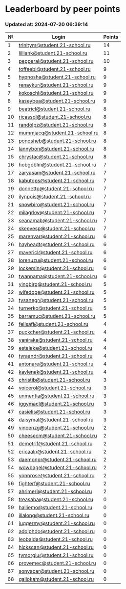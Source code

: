 # Leaderboard by peer points

### Updated at: 2024-07-20 06:39:14

| № | Login | Points |
|---|-------|--------|
|1|trinitym@student.21-school.ru|14|
|2|lilliank@student.21-school.ru|11|
|3|pepperal@student.21-school.ru|10|
|4|toffeebl@student.21-school.ru|9|
|5|hypnosha@student.21-school.ru|9|
|6|renaykur@student.21-school.ru|9|
|7|kokoschl@student.21-school.ru|9|
|8|kaseybea@student.21-school.ru|9|
|9|beatricl@student.21-school.ru|8|
|10|ricassol@student.21-school.ru|8|
|11|randolpz@student.21-school.ru|8|
|12|mummjacq@student.21-school.ru|8|
|13|ponosheb@student.21-school.ru|8|
|14|lannybon@student.21-school.ru|8|
|15|chrystac@student.21-school.ru|8|
|16|hobgoblm@student.21-school.ru|7|
|17|zaryasam@student.21-school.ru|7|
|18|kabutops@student.21-school.ru|7|
|19|donnettp@student.21-school.ru|7|
|20|ilynpois@student.21-school.ru|7|
|21|snowbiro@student.21-school.ru|7|
|22|milagrkw@student.21-school.ru|7|
|23|seanamab@student.21-school.ru|7|
|24|skeevesp@student.21-school.ru|7|
|25|marenvar@student.21-school.ru|6|
|26|hayheadt@student.21-school.ru|6|
|27|mavericl@student.21-school.ru|6|
|28|lorenuzu@student.21-school.ru|6|
|29|lockemin@student.21-school.ru|6|
|30|twannama@student.21-school.ru|6|
|31|yingbirg@student.21-school.ru|5|
|32|wifedoge@student.21-school.ru|5|
|33|tysanegr@student.21-school.ru|5|
|34|turnerko@student.21-school.ru|5|
|35|barramuc@student.21-school.ru|5|
|36|felisafi@student.21-school.ru|4|
|37|puckcher@student.21-school.ru|4|
|38|yaniraka@student.21-school.ru|4|
|39|estelaka@student.21-school.ru|4|
|40|tyraandr@student.21-school.ru|4|
|41|antonare@student.21-school.ru|4|
|42|kaylenak@student.21-school.ru|4|
|43|christib@student.21-school.ru|3|
|44|voicerol@student.21-school.ru|3|
|45|unmentia@student.21-school.ru|3|
|46|iggymacl@student.21-school.ru|3|
|47|casielis@student.21-school.ru|3|
|48|daisymal@student.21-school.ru|3|
|49|vincenzg@student.21-school.ru|2|
|50|cheesecm@student.21-school.ru|2|
|51|demetrif@student.21-school.ru|2|
|52|ericaalp@student.21-school.ru|2|
|53|daemonpr@student.21-school.ru|2|
|54|wowbagel@student.21-school.ru|2|
|55|yonnrose@student.21-school.ru|2|
|56|fighterf@student.21-school.ru|2|
|57|ahrimeri@student.21-school.ru|2|
|58|treasaba@student.21-school.ru|0|
|59|halliemo@student.21-school.ru|0|
|60|illalong@student.21-school.ru|0|
|61|juggermy@student.21-school.ru|0|
|62|adolphdo@student.21-school.ru|0|
|63|leobalda@student.21-school.ru|0|
|64|hickscan@student.21-school.ru|0|
|65|tymorgiu@student.21-school.ru|0|
|66|provemec@student.21-school.ru|0|
|67|sonyacar@student.21-school.ru|0|
|68|galiokam@student.21-school.ru|0|


